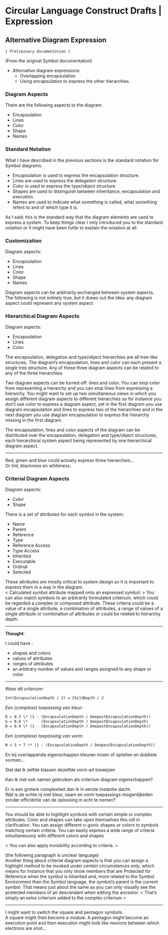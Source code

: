 ﻿Circular Language Construct Drafts | Expression
===============================================

Alternative Diagram Expression
------------------------------

`[ Preliminary documentation ]`

(From the original Symbol documentation)

- Alternative diagram expressions:
    - Overlapping encapsulation
    - Using encapsulation to express the other hierarchies

### Diagram Aspects

There are the following aspects to the diagram:

- Encapsulation
- Lines
- Color
- Shape
- Names

### Standard Notation

What I have described in the previous sections is the standard notation for Symbol diagrams. 

- Encapsulation is used to express the encapsulation structure.
- Lines are used to express the delegation structure.
- Color is used to express the type/object structure.
- Shapes are used to distinguish between inheritance, encapsulation and execution.
- Names are used to indicate what something is called, what something refers to and of which type it is.

As I said: this is the standard way that the diagram elements are used to express a system. To keep things clear I only introduced you to the standard notation or it might have been futile to explain the notation at all. 

### Customization

Diagram aspects:

- Encapsulation
- Lines
- Color
- Shape
- Names

Diagram aspects can be arbitrarily exchanged between system aspects. The following is not entirely true, but it draws out the idea: any diagram aspect could represent any system aspect.

### Hierarchical Diagram Aspects

Diagram aspects:

- Encapsulation
- Lines
- Color

The encapsulation, delegation and type/object hierarchies are all tree-like structures. The diagram’s encapsulation, lines and color can each present a single tree structure. Any of these three diagram aspects can be related to any of the three hierarchies. 

Two diagram aspects can be turned off: lines and color. You can stop color from representing a hierarchy and you can stop lines from expressing a hierarchy. You might want to set up two simultaneous views in which you assign different diagram aspects to different hierarchies so for instance you don’t use color to express a diagram aspect, yet in the first diagram you use diagram encapsulation and lines to express two of the hierarchies and in the next diagram you use diagram encapsulation to express the hierarchy missing in the first diagram.

The encapsulation, lines and color aspects of the diagram can be distributed over the encapsulation, delegation and type/object structures, each hierarchical system aspect being represented by one hierarchical diagram aspect.

-----

Red, green and blue could actually express three hierarchies...  
Or tint, blackness en whiteness.

### Criterial Diagram Aspects

Diagram aspects:

- Color
- Shape

There is a set of attributes for each symbol in the system:

- Name
- Parent
- Reference
- Type
- Reference Access
- Type Access
- Inherited
- Executable
- Ordinal
- Selected

These attributes are mostly critical to system design so it is important to express them in a way in the diagram.  
< Calculated symbol attribute mapped onto an expressed symbol: > You can also match symbols to an arbitrarily formulated criterium, which could be regarded a complex or composed attribute. These criteria could be a value of a single attribute, a combination of attributes, a range of values of a single attribute or combination of attributes or could be related to hierarchy depth.

-----

__Thought__:

I could have :

- shapes and colors
- values of attributes
- ranges of attributes
- an arbitrary number of values and ranges assigned to any shape or color.

-----

*Waar dit criterium:*

```vb
Int(EncapsulationDepth / 2) = ChildDepth / 2
```

*Een (complexe) toepassing van kleur:*

```vb
R = 0.3 \* (1 - (EncapsulationDepth / DeepestEncapsulationDepth)) 
G = 0.6 \*      (EncapsulationDepth / DeepestEncapsulationDepth)
B = 0.9 \* (1 - (EncapsulationDepth / DeepestEncapsulationDepth)) 
```

*Een (complexe) toepassing van vorm:*

```vb
N = 3 + 7 \* (1 - (EncapsulationDepth / DeepestEncapsulationDepth))
```

En bij overlappende eigenschappen kleuren mixen of optellen en dubbele vormen...

Stel dat ik zelfde klassen dezelfde vorm wil toewijzen

Kan ik niet ook namen gebruiken als criterium diagram eigenschappen?

Er is een grotere complexiteit dan ik in eerste instantie dacht.  
Wat is de echte rij met kleur, naam en vorm toepassings-mogenlijkeden zonder efficiëntie van de oplossing in acht te nemen?

-----

You should be able to highlight symbols with certain simple or complex attributes. Color and shapes can take upon themselves this roll in clarification. You can assign different n-gonic shapes or colors to symbols matching certain criteria. You can easily express a wide range of criteria simultaneously with different colors and shapes

< You can also apply invisibility according to criteria. >

(the following paragraph is unclear language)  
Another thing about criterial diagram aspects is that you can assign a highlight method to be invoked *under certain circumstances only*, which means for instance that you only show members that are Protected for Reference when the symbol is Inherited and, more related to the Symbol Environment then the Symbol language, the symbol’s parent is the current symbol. That means just about the same as you can only visually see the protected members of an descendant when editing the ancestor. < That’s simply an extra criterium added to the complex criterium >

-----

I might want to switch the square and pentagon symbols.  
A square might then become a module. A pentagon might become an execution point and then execution might look like neurons between which electrons are shot...